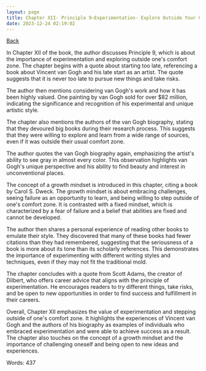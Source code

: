 ```yaml
---
layout: page
title: Chapter XII- Principle 9—Experimentation- Explore Outside Your Comfort Zone
date: 2023-12-24 02:19:02
---
```


[Back](./)


In Chapter XII of the book, the author discusses Principle 9, which is about the importance of experimentation and exploring outside one's comfort zone. The chapter begins with a quote about starting too late, referencing a book about Vincent van Gogh and his late start as an artist. The quote suggests that it is never too late to pursue new things and take risks.

The author then mentions considering van Gogh's work and how it has been highly valued. One painting by van Gogh sold for over $82 million, indicating the significance and recognition of his experimental and unique artistic style.

The chapter also mentions the authors of the van Gogh biography, stating that they devoured big books during their research process. This suggests that they were willing to explore and learn from a wide range of sources, even if it was outside their usual comfort zone.

The author quotes the van Gogh biography again, emphasizing the artist's ability to see gray in almost every color. This observation highlights van Gogh's unique perspective and his ability to find beauty and interest in unconventional places.

The concept of a growth mindset is introduced in this chapter, citing a book by Carol S. Dweck. The growth mindset is about embracing challenges, seeing failure as an opportunity to learn, and being willing to step outside of one's comfort zone. It is contrasted with a fixed mindset, which is characterized by a fear of failure and a belief that abilities are fixed and cannot be developed.

The author then shares a personal experience of reading other books to emulate their style. They discovered that many of these books had fewer citations than they had remembered, suggesting that the seriousness of a book is more about its tone than its scholarly references. This demonstrates the importance of experimenting with different writing styles and techniques, even if they may not fit the traditional mold.

The chapter concludes with a quote from Scott Adams, the creator of Dilbert, who offers career advice that aligns with the principle of experimentation. He encourages readers to try different things, take risks, and be open to new opportunities in order to find success and fulfillment in their careers.

Overall, Chapter XII emphasizes the value of experimentation and stepping outside of one's comfort zone. It highlights the experiences of Vincent van Gogh and the authors of his biography as examples of individuals who embraced experimentation and were able to achieve success as a result. The chapter also touches on the concept of a growth mindset and the importance of challenging oneself and being open to new ideas and experiences.

Words: 437